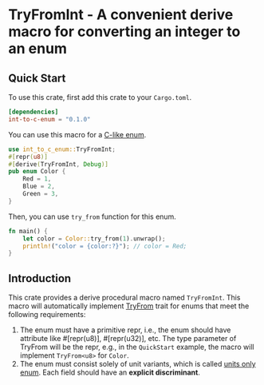 # TryFromInt - A convenient derive macro for converting an integer to an enum

## Quick Start
To use this crate, first add this crate to your `Cargo.toml`.

```toml
[dependencies]
int-to-c-enum = "0.1.0"
```

You can use this macro for a [C-like enum](https://doc.rust-lang.org/stable/rust-by-example/custom_types/enum/c_like.html).

```rust 
use int_to_c_enum::TryFromInt;
#[repr(u8)]
#[derive(TryFromInt, Debug)]
pub enum Color {
    Red = 1,
    Blue = 2,
    Green = 3,
}
```

Then, you can use `try_from` function for this enum.
```rust
fn main() {
    let color = Color::try_from(1).unwrap();
    println!("color = {color:?}"); // color = Red;
}
```

## Introduction
This crate provides a derive procedural macro named `TryFromInt`. This macro will automatically implement [TryFrom](https://doc.rust-lang.org/core/convert/trait.TryFrom.html) trait for enums that meet the following requirements:
1. The enum must have a primitive repr, i.e., the enum should have attribute like #[repr(u8)], #[repr(u32)], etc. The type parameter of TryFrom will be the repr, e.g., in the `QuickStart` example, the macro will implement `TryFrom<u8>` for `Color`.
2. The enum must consist solely of unit variants, which is called [units only enum](https://doc.rust-lang.org/reference/items/enumerations.html#unit-only-enum). Each field should have an **explicit discriminant**.
